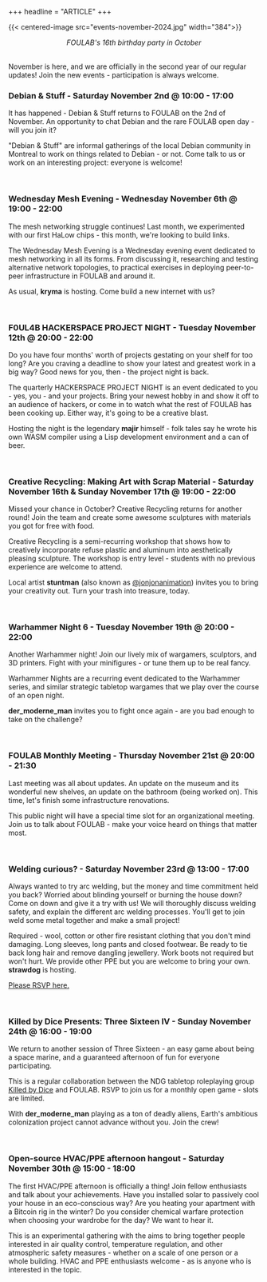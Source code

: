 +++
headline = "ARTICLE"
+++

{{< centered-image src="events-november-2024.jpg" width="384">}}

<center><i>FOULAB's 16th birthday party in October</i></center>

<br/>

November is here, and we are officially in the second year of our regular updates! Join the new events - participation is always welcome.

### Debian & Stuff - Saturday November 2nd @ 10:00 - 17:00

It has happened - Debian & Stuff returns to FOULAB on the 2nd of November. An opportunity to chat Debian and the rare FOULAB open day - will you join it?

"Debian & Stuff" are informal gatherings of the local Debian community in Montreal to work on things related to Debian - or not. Come talk to us or work on an interesting project: everyone is welcome!

<br/>


### Wednesday Mesh Evening - Wednesday November 6th @ 19:00 - 22:00

The mesh networking struggle continues! Last month, we experimented with our first HaLow chips - this month, we're looking to build links.

The Wednesday Mesh Evening is a Wednesday evening event dedicated to mesh networking in all its forms. From discussing it, researching and testing alternative network topologies, to practical exercises in deploying peer-to-peer infrastructure in FOULAB and around it.

As usual, **kryma** is hosting. Come build a new internet with us?

<br/>


### F0UL4B HACKERSPACE PROJECT NIGHT - Tuesday November 12th @ 20:00 - 22:00

Do you have four months' worth of projects gestating on your shelf for too long? Are you craving a deadline to show your latest and greatest work in a big way? Good news for you, then - the project night is back.

The quarterly HACKERSPACE PROJECT NIGHT is an event dedicated to you - yes, you - and your projects. Bring your newest hobby in and show it off to an audience of hackers, or come in to watch what the rest of FOULAB has been cooking up. Either way, it's going to be a creative blast.

Hosting the night is the legendary **majir** himself - folk tales say he wrote his own WASM compiler using a Lisp development environment and a can of beer.

<br/>

### Creative Recycling: Making Art with Scrap Material - Saturday November 16th & Sunday November 17th @ 19:00 - 22:00

Missed your chance in October? Creative Recycling returns for another round! Join the team and create some awesome sculptures with materials you got for free with food.

Creative Recycling is a semi-recurring workshop that shows how to creatively incorporate refuse plastic and aluminum into aesthetically pleasing sculpture. The workshop is entry level - students with no previous experience are welcome to attend.

Local artist **stuntman** (also known as [@jonjonanimation](https://www.jonjonanimation.com/)) invites you to bring your creativity out. Turn your trash into treasure, today.

<br/>

### Warhammer Night 6 - Tuesday November 19th @ 20:00 - 22:00

Another Warhammer night! Join our lively mix of wargamers, sculptors, and 3D printers. Fight with your minifigures - or tune them up to be real fancy.

Warhammer Nights are a recurring event dedicated to the Warhammer series, and similar strategic tabletop wargames that we play over the course of an open night.

**der_moderne_man** invites you to fight once again - are you bad enough to take on the challenge?

<br/>

### FOULAB Monthly Meeting - Thursday November 21st @ 20:00 - 21:30

Last meeting was all about updates. An update on the museum and its wonderful new shelves, an update on the bathroom (being worked on). This time, let's finish some infrastructure renovations.

This public night will have a special time slot for an organizational meeting. Join us to talk about FOULAB - make your voice heard on things that matter most.

<br/>


### Welding curious? - Saturday November 23rd @ 13:00 - 17:00

Always wanted to try arc welding, but the money and time commitment held you back? Worried about blinding yourself or burning the house down? Come on down and give it a try with us! We will thoroughly discuss welding safety, and explain the different arc welding processes. You'll get to join weld some metal together and make a small project!

Required - wool, cotton or other fire resistant clothing that you don't mind damaging. Long sleeves, long pants and closed footwear. Be ready to tie back long hair and remove dangling jewellery. Work boots not required but won't hurt. We provide other PPE but you are welcome to bring your own. **strawdog** is hosting.

[Please RSVP here.](https://www.eventbrite.com/e/welding-curious-tickets-1070156128789)

<br/>


### Killed by Dice Presents: Three Sixteen IV - Sunday November 24th @ 16:00 - 19:00

We return to another session of Three Sixteen - an easy game about being a space marine, and a guaranteed afternoon of fun for everyone participating. 

This is a regular collaboration between the NDG tabletop roleplaying group [Killed by Dice](https://killedbydice.com) and FOULAB. RSVP to join us for a monthly open game - slots are limited.

With **der_moderne_man** playing as a ton of deadly aliens, Earth's ambitious colonization project cannot advance without you. Join the crew!

<br/>


### Open-source HVAC/PPE afternoon hangout - Saturday November 30th @ 15:00 - 18:00

The first HVAC/PPE afternoon is officially a thing! Join fellow enthusiasts and talk about your achievements. Have you installed solar to passively cool your house in an eco-conscious way? Are you heating your apartment with a Bitcoin rig in the winter? Do you consider chemical warfare protection when choosing your wardrobe for the day? We want to hear it.

This is an experimental gathering with the aims to bring together people interested in air quality control, temperature regulation, and other atmospheric safety measures - whether on a scale of one person or a whole building. HVAC and PPE enthusiasts welcome - as is anyone who is interested in the topic.

<br/>

